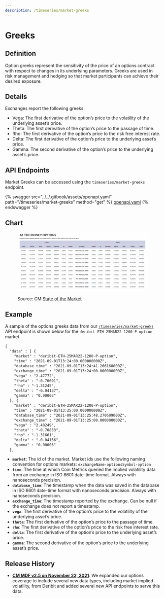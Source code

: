 ```yaml
---
description: /timeseries/market-greeks
---
```


# Greeks

## **Definition**

Option greeks represent the sensitivity of the price of an options contract with respect to changes in its underlying parameters. Greeks are used in risk management and hedging so that market participants can achieve their desired exposure.

## **Details**

Exchanges report the following greeks:

* Vega: The first derivative of the option’s price to the volatility of the underlying asset’s price.
* Theta: The first derivative of the option’s price to the passage of time.
* Rho: The first derivative of the option’s price to the risk free interest rate.
* Delta: The first derivative of the option’s price to the underlying asset’s price.
* Gamma: The second derivative of the option’s price to the underlying asset’s price.

## **API Endpoints**

Market Greeks can be accessed using the `timeseries/market-greeks` endpoint.

{% swagger src="../../.gitbook/assets/openapi.yaml" path="/timeseries/market-greeks" method="get" %}
[openapi.yaml](../../.gitbook/assets/openapi.yaml)
{% endswagger %}

## Chart

<figure><img src="../../.gitbook/assets/ATM-Option-Chain.png" alt=""><figcaption><p>Source: CM <a href="https://coinmetrics.io/insights/state-of-the-market/">State of the Market</a></p></figcaption></figure>

## **Example**

A sample of the options greeks data from our [`/timeseries/market-greeks`](https://docs.coinmetrics.io/api/v4#operation/getTimeseriesMarketGreeks) API endpoint is shown below for the `deribit-ETH-25MAR22-1200-P-option` market.

```
{
  "data" : [ {
    "market" : "deribit-ETH-25MAR22-1200-P-option",
    "time" : "2021-09-01T13:24:00.000000000Z",
    "database_time" : "2021-09-01T13:24:41.266168000Z",
    "exchange_time" : "2021-09-01T13:24:00.000000000Z",
    "vega" : "2.47772",
    "theta" : "-0.70691",
    "rho" : "-1.31245",
    "delta" : "-0.04137",
    "gamma" : "0.00003"
  }, {
    "market" : "deribit-ETH-25MAR22-1200-P-option",
    "time" : "2021-09-01T13:25:00.000000000Z",
    "database_time" : "2021-09-01T13:25:48.270609000Z",
    "exchange_time" : "2021-09-01T13:25:00.000000000Z",
    "vega" : "2.48249",
    "theta" : "-0.70833",
    "rho" : "-1.31661",
    "delta" : "-0.04156",
    "gamma" : "0.00003"
  },
```

* **`market`**: The id of the market. Market ids use the following naming convention for options markets: `exchangeName-optionsSymbol-option`
* **`time`**: The time at which Coin Metrics queried the implied volatility data from an exchange in ISO 8601 date-time format. Always with nanoseconds precision.
* **`database_time`**: The timestamp when the data was saved in the database in ISO 8601 date-time format with nanoseconds precision. Always with nanoseconds precision.
* **`exchange_time`**: The timestamp reported by the exchange. Can be null if the exchange does not report a timestamp.
* **`vega`**: The first derivative of the option’s price to the volatility of the underlying asset’s price.
* **`theta`**: The first derivative of the option’s price to the passage of time.
* **`rho`**: The first derivative of the option’s price to the risk free interest rate.
* **`delta`**: The first derivative of the option’s price to the underlying asset’s price.
* **`gamma`**: The second derivative of the option’s price to the underlying asset’s price.

## Release History

* [**CM MDF v2.5 on November 22, 2021**](https://coinmetrics.io/cm-market-data-feed-v2-5-release-notes/): We expanded our options coverage to include several new data types, including market implied volatility, from Deribit and added several new API endpoints to serve this data.
